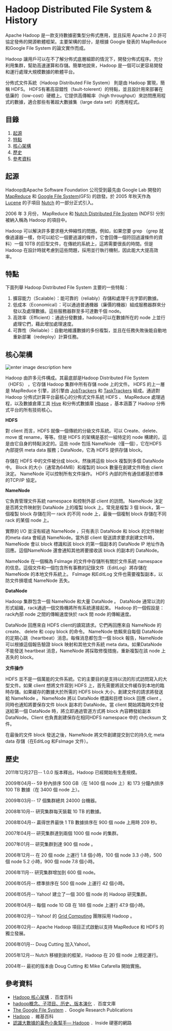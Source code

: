 **Hadoop Distributed File System & History**
=======
Apache Hadoop 是一款支持數據密集型分佈式應用，並且採用 Apache 2.0 許可協定發佈的開源軟體框架。主要架構的部分，是根據 Google 發表的 MapReduce 和Google File System 的論文實作而成。

Hadoop 讓用戶可以在不了解分佈式底層細節的情況下，開發分佈式程序。充分利用集群，幫助高速運算和存儲。簡單地說來，Hadoop 是一個可以更容易開發和運行處理大規模數據的軟體平台。

分佈式文件系統（Hadoop Distributed File System） 則是由 Hadoop 實現，簡稱 HDFS。 HDFS有著高容錯性（fault-tolerent）的特點，並且設計用來部署在低廉的（low-cost）硬體上。它提供高傳輸率（high throughput）來訪問應用程式的數據，適合那些有著超大數據集（large data set）的應用程式。

目錄
--
 1. [起源](#起源)
 2. [特點](#特點)
 3. [核心架構](#核心架構)
 4. [歷史](#歷史)
 5. [參考資料](#參考資料)

起源
--
Hadoop由Apache Software Foundation 公司受到最先由 Google Lab 開發的  [MapReduce](https://en.wikipedia.org/wiki/MapReduce) 和 [Google File System](research.google.com/archive/gfs.html)(GFS) 的啟發。於 2005 年秋天作為 [Lucene](https://zh.wikipedia.org/zh-tw/Lucene) 的子項目 [Nutch](https://en.wikipedia.org/wiki/Nutch) 的一部分正式引入。

2006 年 3 月份， MapReduce 和 [Nutch Distributed File System](wiki.apache.org/nutch/NutchDistributedFileSystem) (NDFS) 分別被納入稱為 Hadoop 的項目中。

Hadoop 可以解決許多要求極大伸縮性的問題。例如，如果您要 grep （grep 就像過濾器一樣，你可以給它一個要過濾的條件，它會回傳一個符回過濾條件的資料）一個 10TB 的巨型文件，在傳統的系統上，這將需要很長的時間。但是 Hadoop 在設計時就考慮到這些問題，採用並行執行機制，因此能大大提高效率。

特點
----

下面列舉 Hadoop Distributed File System 主要的一些特點： 

 1. 擴容能力（Scalable）：能可靠的（reliably）存儲和處理千兆字節的數據。
 2. 低成本（Economical）：可以通過普通機器（廉價的機器）組成服務器群來分發以及處理數據。這些服務器群至多可達數千個 node。
 3. 高效率（Efficient）：通過分發數據，hadoop可以在數據所在的 node 上並行處理它們，藉此增加處理速度。
 4. 可靠性（Reliable）：自動地維護數據的多份複製，並且在任務失敗後能自動地重新部署（redeploy）計算任務。

核心架構
----
![enter image description here](https://hadoop.apache.org/docs/r1.2.1/images/hdfsarchitecture.gif)

Hadoop 由許多元件構成。其最底部是Hadoop Distributed File System（HDFS） ，它存儲 Hadoop 集群中所有存儲 node 上的文件。 HDFS 的上一層是 MapReduce 引擎，該引擎由 [JobTrackers](http://wiki.apache.org/hadoop/JobTracker) 和 [TaskTrackers](http://wiki.apache.org/hadoop/TaskTracker) 組成。通過對 Hadoop 分佈式計算平台最核心的分佈式文件系統 HDFS 、 MapReduce 處理過程，以及數據倉庫工具  [Hive](https://en.wikipedia.org/wiki/Apache_Hive) 和分佈式數據庫 [Hbase](https://zh.wikipedia.org/zh-tw/Apache_HBase) ，基本涵蓋了 Hadoop 分佈式平台的所有技術核心。 

**HDFS**

對 client 而言，HDFS 就像一個傳統的分級文件系統。可以 Create、delete、move 或 rename，等等。但是 HDFS 的架構是基於一組特定的 node 構建的，這是由它自身的特點決定的。這些 node 包括 NameNode（僅一個），它在HDFS 內部提供 meta data 服務；DataNode，它為 HDFS 提供存儲 block。

存儲在 HDFS 中的文件被分成 block，然後將這些 block 複製到多個 DataNode 中。 Block 的大小（通常為64MB）和複製的 block 數量在創建文件時由 client 決定。 NameNode 可以控制所有文件操作。 HDFS 內部的所有通信都基於標準的TCP/IP 協定。

**NameNode**

它負責管理文件系統 namespace 和控制外部 client 的訪問。 NameNode 決定是否將文件映射到 DataNode 上的複製 block 上。常見是複製 3 個 block，第一個複製 block 存儲在同一 rack 的不同 node 上，最後一個複制 block 存儲在不同 rack 的某個 node 上。

實際的 I/O 並沒有經過 NameNode ，只有表示 DataNode 和 block 的文件映射的meta data 會經過 NameNode。當外部 client 發送請求要求創建文件時，NameNode 會以 block 標識和該 block 的第一個副本的 DataNode IP 地址作為回應。這個NameNode 還會通知其他將要接收該 block 的副本的 DataNode。

NameNode 在一個稱為 FsImage 的文件中存儲所有關於文件系統 namespace 的信息。這個文件和一個包含所有事務的記錄文件（EditLog）將存儲在 NameNode 的本地文件系統上。 FsImage 和EditLog 文件也需要複製副本，以防文件損壞或 NameNode 丟失。


**DataNode**

Hadoop 集群包含一個 NameNode 和大量 DataNode 。 DataNode 通常以流的形式組織，rack通過一個交換機將所有系統連接起來。 Hadoop 的一個假設是：rack內部 node 之間的傳輸速度快於 rack 間 node 的傳輸速度。

DataNode 回應來自 HDFS client的讀寫請求。它們再回應來自 NameNode 的 create、 delete 和 copy block 的命令。 NameNode 依賴來自每個 DataNode 的定期心跳（heartbeat）消息。每條消息都包含一個 block 報告，NameNode 可以根據這個報告驗證 block 映射和其他文件系統 meta data。如果DataNode 不能發送 heartbeat 消息，NameNode 將採取修復措施，重新複製在該 node 上丟失的 block。

**文件操作**

HDFS 並不是一個萬能的文件系統。它的主要目的是支持以流的形式訪問寫入的大型文件。如果 client 想將文件寫到 HDFS 上，首先需要將該文件緩存到本地的臨時存儲。如果緩存的數據大於所需的 HDFS block 大小，創建文件的請求將發送給  NameNode 。 NameNode 將以 DataNode 標識和目標 block 回應 client 。
同時也通知將要保存文件 block 副本的 DataNode。當 client 開始將臨時文件發送給第一個 DataNode 時，將立即通過管道方式將 block 內容轉發給副本DataNode。Client 也負責創建保存在相同HDFS namespace 中的 checksum 文件。

在最後的文件 block 發送之後，NameNode 將文件創建提交到它的持久化 meta data 存儲（在EditLog 和FsImage 文件）。

歷史
--
2011年12月27日-- 1.0.0 版本釋出。Hadoop 已經開始有生產規模。

2009年04月-- 59 秒內排序 500 GB（在 1400 個 node 上）和 173 分鐘內排序 100 TB 數據（在 3400 個 node 上）。

2009年03月-- 17 個集群總共 24000 台機器。

2008年10月-- 研究集群每天裝載 10 TB 的數據。

2008年04月-- 贏得世界最快 1 TB 數據排序在 900 個 node 上用時 209 秒。

2007年04月-- 研究集群達到兩個 1000 個 node 的集群。

2007年01月-- 研究集群到達 900 個 node 。

2006年12月-- 在 20 個 node 上運行 1.8 個小時，100 個 node 3.3 小時，500 個 node 5.2 小時，900 個 node 7.8 個小時。

2006年11月-- 研究集群增加到 600 個 node。

2006年05月-- 標準排序在 500 個 node 上運行 42 個小時。

2006年05月-- Yahoo! 建立了一個 300 個 node 的 Hadoop 研究集群。

2006年04月-- 每個 node 10 GB 在 188 個 node 上運行 47.9 個小時。

2006年02月-- Yahoo! 的 [Grid Computing](https://zh.wikipedia.org/zh-tw/网格计算) 團隊採用 Hadoop 。

2006年02月-- Apache Hadoop 項目正式啟動以支持 MapReduce 和 HDFS 的獨立發展。

2006年01月-- Doug Cutting 加入Yahoo!。

2005年12月-- Nutch 移植到新的框架，Hadoop 在 20 個 node 上穩定運行。

2004年-- 最初的版本由 Doug Cutting 和 Mike Cafarella 開始實施。

參考資料
--
 - [Hadoop 核心架構](http://baike.baidu.com/item/Hadoop) ．百度百科
 - [hadoop概念、子项目、历史、版本演化](http://wenku.baidu.com/view/3dc53793fd0a79563c1e722a) ．百度文庫
 - [The Google File System](http://research.google.com/archive/gfs.html) ．Google Research Publications
 - [Hadoop](ttps://zh.wikipedia.org/zh-tw/Apache_Hadoop)  ．維基百科
 - [認識大數據的黃色小象幫手–– Hadoop](www.inside.com.tw/2015/03/12/big-data-4-hadoop)  ．Inside 硬塞的網路
